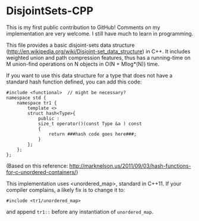 DisjointSets-CPP
================

This is my first public contribution to GitHub! Comments on my implementation are very welcome. I still have much to learn in programming.

This file provides a basic disjoint-sets data structure (http://en.wikipedia.org/wiki/Disjoint-set_data_structure) in C++. It includes weighted union and path compression features, thus has a running-time on M union-find operations on N objects in O(N + Mlog*(N)) time.

If you want to use this data structure for a type that does not have a standard hash function defined, you can add this code:

```
#include <functional>  // might be necessary?
namespace std {
	namespace tr1 {
		template <>
		struct hash<Type>{
			public :
			size_t operator()(const Type &a ) const
			{
				return ###hash code goes here###;
			}
		};
	};
};
```

(Based on this reference: http://marknelson.us/2011/09/03/hash-functions-for-c-unordered-containers/)

This implementation uses <unordered_map>, standard in C++11. If your compiler complains, a likely fix is to change it to:

```
#include <tr1/unordered_map>
```

and append `tr1::` before any instantiation of `unordered_map`.